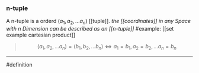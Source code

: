 ### n-tuple
A n-tuple is a orderd $(a_1, a_2, ...a_n)$ [[tuple]]. 
*the [[coordinates]] in any Space with n Dimension can be described as an [[n-tuple]]*
#example: [[set example cartesian product]]  
>$$(a_1, a_2, ...a_n) = (b_1, b_2, ...b_n) \Leftrightarrow a_1=b_1, a_2=b_2,...a_n=b_n$$


***
#definition 
